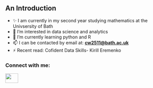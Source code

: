 ## An Introduction
- ✨ I am currently in my second year studying mathematics at the Univsersity of Bath
- 👀 I’m interested in data science and analytics
- 🌱 I’m currently learning python and R
- 📫 I can be contacted by email at: **cw2511@bath.ac.uk**
- ⚡ Recent read: Cofident Data Skills- Kirill Eremenko

<h3 align="left">Connect with me:</h3>
<p align="left">
<a href="https://www.linkedin.com/in/caitlin-wiggers-02656225a" target="blank"><img align="center" src="https://cdn.jsdelivr.net/npm/simple-icons@3.0.1/icons/linkedin.svg" alt="" height="30" width="40" /></a>
</p>

<!---
caitlinwiggers/caitlinwiggers is a ✨ special ✨ repository because its `README.md` (this file) appears on your GitHub profile.
You can click the Preview link to take a look at your changes.
--->
